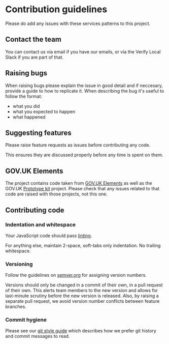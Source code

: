 # Contribution guidelines

Please do add any issues with these services patterns to this project.

## Contact the team

You can contact us via email if you have our emails, or via the Verify Local Slack if you are part of that.

## Raising bugs

When raising bugs please explain the issue in good detail and if neccesary, provide a guide to how to replicate it.
When describing the bug it's useful to follow the format:

- what you did
- what you expected to happen
- what happened

## Suggesting features

Please raise feature requests as issues before contributing any code.

This ensures they are discussed properly before any time is spent on them.

## GOV.UK Elements

The project contains code taken from [GOV.UK Elements](https://github.com/alphagov/govuk_elements/) as well as the GOV.UK [Prototype kit](https://github.com/alphagov/govuk_prototype_kit) project.
Please check that any issues related to that code are raised with those projects, not this one.

## Contributing code

### Indentation and whitespace

Your JavaScript code should pass [linting](docs/linting.md).

For anything else, maintain 2-space, soft-tabs only indentation. No trailing whitespace.

### Versioning

Follow the guidelines on [semver.org](http://semver.org/) for assigning version
numbers.

Versions should only be changed in a commit of their own, in a pull request of
their own. This alerts team members to the new version and allows for
last-minute scrutiny before the new version is released. Also, by raising a
separate pull request, we avoid version number conflicts between feature
branches.

### Commit hygiene

Please see our [git style guide](https://github.com/alphagov/styleguides/blob/master/git.md)
which describes how we prefer git history and commit messages to read.
